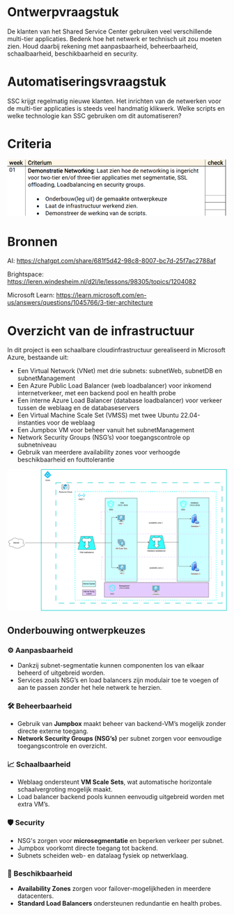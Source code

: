 # Ontwerpvraagstuk
De klanten van het Shared Service Center gebruiken veel verschillende multi-tier applicaties. Bedenk hoe het netwerk er technisch uit zou moeten zien. Houd daarbij rekening met aanpasbaarheid, beheerbaarheid, schaalbaarheid,
beschikbaarheid en security.
# Automatiseringsvraagstuk
SSC krijgt regelmatig nieuwe klanten.
Het inrichten van de netwerken voor de multi-tier applicaties is
steeds veel handmatig klikwerk. Welke scripts en welke
technologie kan SSC gebruiken om dit automatiseren?

# Criteria
![alt text](image-1.png)

# Bronnen
AI:
https://chatgpt.com/share/681f5d42-98c8-8007-bc7d-25f7ac2788af

Brightspace:
https://leren.windesheim.nl/d2l/le/lessons/98305/topics/1204082

Microsoft Learn:
https://learn.microsoft.com/en-us/answers/questions/1045766/3-tier-architecture


# Overzicht van de infrastructuur
In dit project is een schaalbare cloudinfrastructuur gerealiseerd in Microsoft Azure, bestaande uit:
* Een Virtual Network (VNet) met drie subnets: subnetWeb, subnetDB en subnetManagement
* Een Azure Public Load Balancer (web loadbalancer) voor inkomend internetverkeer, met een backend pool en health   probe
* Een interne Azure Load Balancer (database loadbalancer) voor verkeer tussen de weblaag en de databaseservers
* Een Virtual Machine Scale Set (VMSS) met twee Ubuntu 22.04-instanties voor de weblaag
* Een Jumpbox VM voor beheer vanuit het subnetManagement
* Network Security Groups (NSG’s) voor toegangscontrole op subnetniveau
* Gebruik van meerdere availability zones voor verhoogde beschikbaarheid en fouttolerantie

![alt text](image.png)

##  Onderbouwing ontwerpkeuzes

### ⚙️ Aanpasbaarheid
- Dankzij subnet-segmentatie kunnen componenten los van elkaar beheerd of uitgebreid worden.
- Services zoals NSG’s en load balancers zijn modulair toe te voegen of aan te passen zonder het hele netwerk te herzien.

### 🛠 Beheerbaarheid
- Gebruik van **Jumpbox** maakt beheer van backend-VM’s mogelijk zonder directe externe toegang.
- **Network Security Groups (NSG’s)** per subnet zorgen voor eenvoudige toegangscontrole en overzicht.

### 📈 Schaalbaarheid
- Weblaag ondersteunt **VM Scale Sets**, wat automatische horizontale schaalvergroting mogelijk maakt.
- Load balancer backend pools kunnen eenvoudig uitgebreid worden met extra VM’s.

### 🛡 Security
- NSG's zorgen voor **microsegmentatie** en beperken verkeer per subnet.
- Jumpbox voorkomt directe toegang tot backend.
- Subnets scheiden web- en datalaag fysiek op netwerklaag.

### 🔁 Beschikbaarheid
- **Availability Zones** zorgen voor failover-mogelijkheden in meerdere datacenters.
- **Standard Load Balancers** ondersteunen redundantie en health probes.



